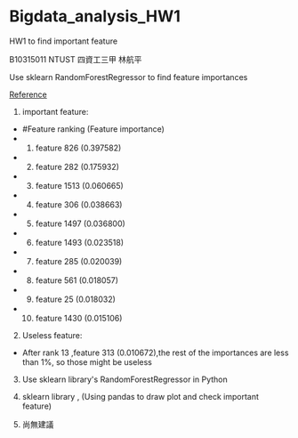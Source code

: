 # Bigdata_analysis_HW1
HW1 to find important feature

B10315011 NTUST 四資工三甲 林航平

Use sklearn RandomForestRegressor to find feature importances

[Reference](http://scikit-learn.org/stable/auto_examples/ensemble/plot_forest_importances.html)

1. important feature: 
 * #Feature ranking (Feature importance)
 * 1. feature 826 (0.397582)
 * 2. feature 282 (0.175932)
 * 3. feature 1513 (0.060665)
 * 4. feature 306 (0.038663)
 * 5. feature 1497 (0.036800)
 * 6. feature 1493 (0.023518)
 * 7. feature 285 (0.020039)
 * 8. feature 561 (0.018057)
 * 9. feature 25 (0.018032)
 * 10. feature 1430 (0.015106)

2. Useless feature:
  + After rank 13 ,feature 313 (0.010672),the rest of the importances are less than 1%, so those might be useless

3. Use sklearn library's RandomForestRegressor in Python

4. sklearn library , (Using pandas to draw plot and check important feature)

5. 尚無建議
